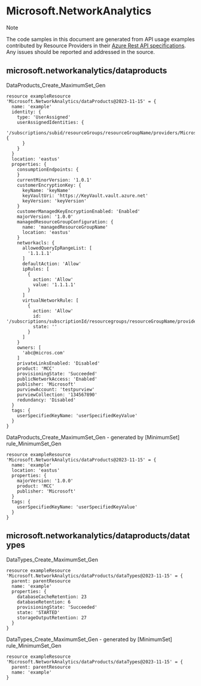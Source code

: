 # Microsoft.NetworkAnalytics
  
> [!NOTE]
> The code samples in this document are generated from API usage examples contributed by Resource Providers in their [Azure Rest API specifications](https://github.com/Azure/azure-rest-api-specs). Any issues should be reported and addressed in the source.


## microsoft.networkanalytics/dataproducts

DataProducts_Create_MaximumSet_Gen
```bicep
resource exampleResource 'Microsoft.NetworkAnalytics/dataProducts@2023-11-15' = {
  name: 'example'
  identity: {
    type: 'UserAssigned'
    userAssignedIdentities: {
      '/subscriptions/subid/resourceGroups/resourceGroupName/providers/Microsoft.ManagedIdentity/userAssignedIdentities/id1': {
      }
    }
  }
  location: 'eastus'
  properties: {
    consumptionEndpoints: {
    }
    currentMinorVersion: '1.0.1'
    customerEncryptionKey: {
      keyName: 'keyName'
      keyVaultUri: 'https://KeyVault.vault.azure.net'
      keyVersion: 'keyVersion'
    }
    customerManagedKeyEncryptionEnabled: 'Enabled'
    majorVersion: '1.0.0'
    managedResourceGroupConfiguration: {
      name: 'managedResourceGroupName'
      location: 'eastus'
    }
    networkacls: {
      allowedQueryIpRangeList: [
        '1.1.1.1'
      ]
      defaultAction: 'Allow'
      ipRules: [
        {
          action: 'Allow'
          value: '1.1.1.1'
        }
      ]
      virtualNetworkRule: [
        {
          action: 'Allow'
          id: '/subscriptions/subscriptionId/resourcegroups/resourceGroupName/providers/Microsoft.Network/virtualNetworks/virtualNetworkName/subnets/subnetName'
          state: ''
        }
      ]
    }
    owners: [
      'abc@micros.com'
    ]
    privateLinksEnabled: 'Disabled'
    product: 'MCC'
    provisioningState: 'Succeeded'
    publicNetworkAccess: 'Enabled'
    publisher: 'Microsoft'
    purviewAccount: 'testpurview'
    purviewCollection: '134567890'
    redundancy: 'Disabled'
  }
  tags: {
    userSpecifiedKeyName: 'userSpecifiedKeyValue'
  }
}
```

DataProducts_Create_MaximumSet_Gen - generated by [MinimumSet] rule_MinimumSet_Gen
```bicep
resource exampleResource 'Microsoft.NetworkAnalytics/dataProducts@2023-11-15' = {
  name: 'example'
  location: 'eastus'
  properties: {
    majorVersion: '1.0.0'
    product: 'MCC'
    publisher: 'Microsoft'
  }
  tags: {
    userSpecifiedKeyName: 'userSpecifiedKeyValue'
  }
}
```

## microsoft.networkanalytics/dataproducts/datatypes

DataTypes_Create_MaximumSet_Gen
```bicep
resource exampleResource 'Microsoft.NetworkAnalytics/dataProducts/dataTypes@2023-11-15' = {
  parent: parentResource 
  name: 'example'
  properties: {
    databaseCacheRetention: 23
    databaseRetention: 6
    provisioningState: 'Succeeded'
    state: 'STARTED'
    storageOutputRetention: 27
  }
}
```

DataTypes_Create_MaximumSet_Gen - generated by [MinimumSet] rule_MinimumSet_Gen
```bicep
resource exampleResource 'Microsoft.NetworkAnalytics/dataProducts/dataTypes@2023-11-15' = {
  parent: parentResource 
  name: 'example'
}
```
